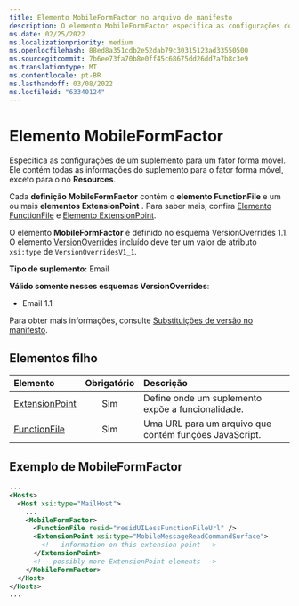 ```yaml
---
title: Elemento MobileFormFactor no arquivo de manifesto
description: O elemento MobileFormFactor especifica as configurações do fator de forma móvel para um complemento.
ms.date: 02/25/2022
ms.localizationpriority: medium
ms.openlocfilehash: 88ed8a351cdb2e52dab79c30315123ad33550500
ms.sourcegitcommit: 7b6ee73fa70b8e0ff45c68675dd26dd7a7b8c3e9
ms.translationtype: MT
ms.contentlocale: pt-BR
ms.lasthandoff: 03/08/2022
ms.locfileid: "63340124"
---
```

# <a name="mobileformfactor-element"></a>Elemento MobileFormFactor

Especifica as configurações de um suplemento para um fator forma móvel. Ele contém todas as informações do suplemento para o fator forma móvel, exceto para o nó **Resources**.

Cada **definição MobileFormFactor** contém o **elemento FunctionFile** e um ou mais **elementos ExtensionPoint** . Para saber mais, confira [Elemento FunctionFile](functionfile.md) e [Elemento ExtensionPoint](extensionpoint.md).

O elemento **MobileFormFactor** é definido no esquema VersionOverrides 1.1. O elemento [VersionOverrides](versionoverrides.md) incluído deve ter um valor de atributo `xsi:type` de `VersionOverridesV1_1`.

**Tipo de suplemento:** Email

**Válido somente nesses esquemas VersionOverrides**:

- Email 1.1

Para obter mais informações, consulte [Substituições de versão no manifesto](../../develop/add-in-manifests.md#version-overrides-in-the-manifest).

## <a name="child-elements"></a>Elementos filho

| Elemento                             | Obrigatório | Descrição  |
|:------------------------------------|:--------:|:-------------|
| [ExtensionPoint](extensionpoint.md) | Sim      | Define onde um suplemento expõe a funcionalidade. |
| [FunctionFile](functionfile.md)     | Sim      | Uma URL para um arquivo que contém funções JavaScript.|

## <a name="mobileformfactor-example"></a>Exemplo de MobileFormFactor

```xml
...
<Hosts>
  <Host xsi:type="MailHost">
    ...
    <MobileFormFactor>
      <FunctionFile resid="residUILessFunctionFileUrl" />
      <ExtensionPoint xsi:type="MobileMessageReadCommandSurface">
        <!-- information on this extension point -->
      </ExtensionPoint>
      <!-- possibly more ExtensionPoint elements -->
    </MobileFormFactor>
  </Host>
</Hosts>
...
```

